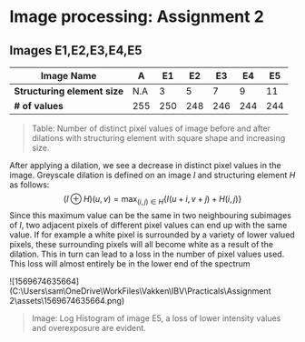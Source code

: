 # Image processing: Assignment 2

## Images E1,E2,E3,E4,E5



| Image Name                   | A    | E1   | E2   | E3   | E4   | E5   |
| ---------------------------- | ---- | ---- | ---- | ---- | ---- | ---- |
| **Structuring element size** | N.A  | 3    | 5    | 7    | 9    | 11   |
| **# of values**              | 255  | 250  | 248  | 246  | 244  | 244  |

>  Table: Number of distinct pixel values of image before and after dilations with structuring element with square shape and increasing size.

After applying a dilation, we see a decrease in distinct pixel values in the image. Greyscale dilation is defined on an image $I$ and structuring element $H$ as follows:
$$
(I \oplus H) (u,v) = \max_{(i,j) \in H} \{I(u+i,v+j) + H(i,j)\}
$$
Since this maximum value can be the same in two neighbouring subimages of $I$, two adjacent pixels of different pixel values can end up with the same value. If for example a white pixel is surrounded by a variety of lower valued pixels, these surrounding pixels will all become white as a result of the dilation. This in turn can lead to a loss in the number of pixel values used. This loss will almost entirely be in the lower end of the spectrum

![1569674635664](C:\Users\sam\OneDrive\WorkFiles\Vakken\IBV\Practicals\Assignment 2\assets\1569674635664.png)

> Image: Log Histogram of image E5, a loss of lower intensity values and overexposure are evident.